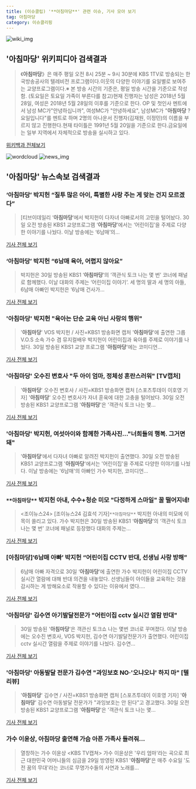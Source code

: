 ```yaml
---
title: (이슈클립) '**아침마당**' 관련 이슈, 기사 모아 보기
tag: 아침마당
category: 이슈클리핑
---
```

![wiki_img](https://user-images.githubusercontent.com/42597476/44503234-41136a80-a6d0-11e8-9071-6fc6418eafe4.png)
## **'**아침마당**'** 위키피디아 검색결과
>《**아침마당**》은 매주 평일 오전 8시 25분 ~ 9시 30분에 KBS 1TV로 방송되는 한국방송공사의 텔레비전 프로그램이다.이웃의 다양한 이야기를 요일별로 보여주는 교양프로그램이다.※ 본 방송 시간의 기준은, 평일 방송 시간을 기준으로 작성함. (토요일은 토요일 가족이 부른다를 참고)현재 진행자는 남성은 2018년 5월 28일, 여성은 2018년 5월 28일의 이후를 기준으로 한다.
OP 및 첫인사 멘트에서 남성 MC가"안녕하십니까", 여성MC가 "안녕하세요", 남성MC가 "**아침마당** ?요일입니다"를 멘트로 하며 2명의 아나운서 진행자(김재원, 이정민)의 이름을 부르지 않고 진행한다.현재 타이틀은 1991년 5월 20일을 기준으로 한다.금요일에는 일부 지역에서 자체적으로 방송을 실시하고 있다.

<a href="https://ko.wikipedia.org/wiki/아침마당" target="_blank">위키백과 전체보기</a>

![wordcloud](https://s3.ap-northeast-2.amazonaws.com/lyrics101-wordcloud/2018-08-30-1535591855.png)
![news_img](https://user-images.githubusercontent.com/42597476/44507050-1206f400-a6e4-11e8-8d98-7ffbfebb353f.png)
## **'**아침마당**'** 뉴스속보 검색결과
### ‘**아침마당**’ 박지헌 “질투 많은 아이, 특별한 사랑 주는 게 맞는 건지 모르겠다”

>[티브이데일리 ‘**아침마당**’에서 박지헌이 다자녀 아빠로서의 고민을 털어놨다. 30일 오전 방송된 KBS1 교양프로그램 ‘**아침마당**’에서는 ‘어린이집’을 주제로 다양한 이야기를 나눴다. 이날 방송에는 ‘6남매’의...

<a href="http://tvdaily.asiae.co.kr/read.php3?aid=15355864751389687002" target="_blank">기사 전체 보기</a>

### ‘**아침마당**’ 박지헌 “6남매 육아, 어렵지 않아요”

>박지헌은 30일 방송된 KBS1 ‘**아침마당**’의 ‘객관식 토크 나는 몇 번’ 코너에 패널로 함께했다. 이날 대화의 주제는 ‘어린이집 이야기’. 세 명의 딸과 세 명의 아들, 6남매 아빠인 박지헌은 ‘6남매 건사가...

<a href="http://www.tvreport.co.kr/?c=news&m=newsview&idx=1077181" target="_blank">기사 전체 보기</a>

### '**아침마당**' 박지헌 "육아는 단순 교육 아닌 사랑의 행위"

>'**아침마당**' VOS 박지헌 / 사진=KBS1 방송화면 캡처 '**아침마당**'에 출연한 그룹 V.O.S 소속 가수 겸 뮤지컬배우 박지헌이 어린이집과 육아를 주제로 이야기를 나눴다. 30일 방송된 KBS1 교양 프로그램 '**아침마당**'에는 코미디언...

<a href="http://view.asiae.co.kr/news/view.htm?idxno=2018083009332598222" target="_blank">기사 전체 보기</a>

### '**아침마당**' 오수진 변호사 "두 아이 엄마, 정체성 혼란스러워" [TV캡처]

>'**아침마당**' 오수진 변호사 / 사진=KBS1 방송화면 캡처 [스포츠투데이 이호영 기자] '**아침마당**' 오수진 변호사가 자녀 훈육에 대한 고충을 털어놨다. 30일 오전 방송된 KBS1 교양프로그램 '**아침마당**'은 '객관식 토크 나는 몇...

<a href="http://stoo.asiae.co.kr/news/naver_view.htm?idxno=2018083008431935677" target="_blank">기사 전체 보기</a>

### '**아침마당**' 박지헌, 여섯아이와 함께한 가족사진…"너희들의 행복. 그거면 돼"

>'**아침마당**’에서 다자녀 아빠로 알려진 박지헌이 출연했다. 30일 오전 방송된 KBS1 교양프로그램 '**아침마당**'에서는 '어린이집'을 주제로 다양한 이야기를 나눴다. 이날 방송에는 '6남매'의 아빠인 가수 박지헌, 코미디언...

<a href="http://news20.busan.com/controller/newsController.jsp?newsId=20180830000049" target="_blank">기사 전체 보기</a>

### `**아침마당**` 박지헌 아내, 수수+청순 미모 "다정하게 스마일" 꿀 떨어지네!

><조이뉴스24> [조이뉴스24 김효석 기자]`**아침마당**` 박지헌 아내의 미모에 이목이 쏠리고 있다. 가수 박지헌은 30일 방송된 KBS1 ‘**아침마당**’의 ‘객관식 토크 나는 몇 번’ 코너에 패널로 등장했다 대화의 주제는...

<a href="http://joynews.inews24.com/php/news_view.php?g_menu=700100&g_serial=1121640&rrf=nv" target="_blank">기사 전체 보기</a>

### [**아침마당**]‘6남매 아빠’ 박지헌 “어린이집 CCTV 반대, 선생님 사랑 방해”

>6남매 아빠 자격으로 30일 ‘**아침마당**’에 출연한 가수 박지헌이 어린이집 CCTV 실시간 열람에 대해 반대 의견을 내놓았다. 선생님들이 아이들을 교육하는 것을 감시하는 게 방해요소로 작용할 수 있다는 이유에서 였다....

<a href="http://www.kookje.co.kr/news2011/asp/newsbody.asp?code=0500&key=20180830.99099013925" target="_blank">기사 전체 보기</a>

### '**아침마당**' 김수연 아기발달전문가 "어린이집 cctv 실시간 열람 반대"

>30일 방송된 '**아침마당**'은 객관신 토크쇼 나는 몇번 코너로 꾸며졌다. 이날 방송에는 오수진 변호사, VOS 박지헌, 김수연 아기발달전문가가 출연했다. 어린이집 cctv 실시간 열람을 주제로 이야기를 나눴다. 김수연...

<a href="http://www.topstarnews.net/news/articleView.html?idxno=473574" target="_blank">기사 전체 보기</a>

### '**아침마당**' 아동발달 전문가 김수연 "과잉보호 NO·'오냐오냐' 하지 마" [텔리뷰]

>'**아침마당**' 김수연 / 사진=KBS1 방송화면 캡처 [스포츠투데이 이호영 기자] '**아침마당**' 김수연 아동발달 전문가가 "과잉보호는 안 된다"고 경고했다. 30일 오전 방송된 KBS1 교양프로그램 '**아침마당**'은 '객관식 토크 나는 몇...

<a href="http://stoo.asiae.co.kr/news/naver_view.htm?idxno=2018083009073929889" target="_blank">기사 전체 보기</a>

### 가수 이윤상, **아침마당** 출연해 가슴 아픈 가족사 들려줘...

>열창하는 가수 이윤상 <KBS TV캡쳐> 가수 이윤상은 '우리 엄마'라는 곡으로 최근 대한민국 어머니들의 심금을 29일 방영된 KBS1 '**아침마당**'은 매주 수요일 '도전 꿈의 무대'라는 코너로 무명가수들의 사연과 노래를...

<a href="http://leaders.asiae.co.kr/news/articleView.html?idxno=73360" target="_blank">기사 전체 보기</a>


